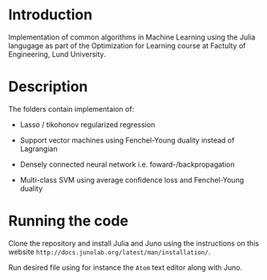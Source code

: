 # Introduction 

Implementation of common algorithms in Machine Learning using the Julia langugage as part of the Optimization for Learning course at Factulty of Engineering, Lund University. 

# Description 
The folders contain implementaion of: 

* Lasso / tikohonov regularized regression 

* Support vector machines using Fenchel-Young duality instead of Lagrangian 

* Densely connected neural network i.e. foward-/backpropagation 

* Multi-class SVM using average confidence loss and Fenchel-Young duality

# Running the code 

Clone the repository and install Julia and Juno using the instructions on this website `http://docs.junolab.org/latest/man/installation/`. 

Run desired file using for instance the `Atom` text editor along with Juno. 

